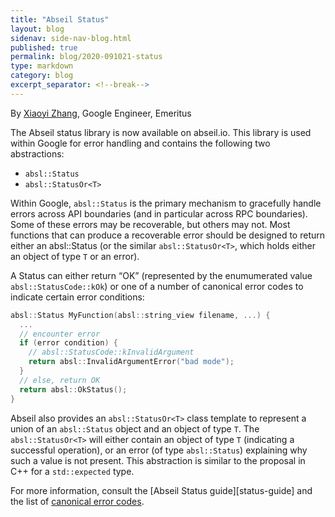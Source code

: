 ```yaml
---
title: "Abseil Status"
layout: blog
sidenav: side-nav-blog.html
published: true
permalink: blog/2020-091021-status  
type: markdown
category: blog
excerpt_separator: <!--break-->
---
```


By [Xiaoyi Zhang](mailto:zhangxy988@gmail.com), Google Engineer, Emeritus

The Abseil status library is now available on abseil.io. This library is used
within Google for error handling and contains the following two abstractions:

* `absl::Status`
* `absl::StatusOr<T>` 

Within Google, `absl::Status` is the primary mechanism to gracefully handle
errors across API boundaries (and in particular across RPC boundaries). Some of
these errors may be recoverable, but others may not. Most functions that can
produce a recoverable error should be designed to return either an
absl::Status (or the similar `absl::StatusOr<T>`, which holds either an object
of type `T` or an error).

<!--break-->

A Status can either return “OK” (represented by the enumumerated value
`absl::StatusCode::kOk`) or one of a number of canonical error codes to
indicate certain error conditions: 

```cpp
absl::Status MyFunction(absl::string_view filename, ...) {
  ...
  // encounter error
  if (error condition) {
    // absl::StatusCode::kInvalidArgument
    return absl::InvalidArgumentError("bad mode");
  }
  // else, return OK
  return absl::OkStatus();
}
```

Abseil also provides an `absl::StatusOr<T>` class template to represent a union of an
`absl::Status` object and an object of type `T`. The `absl::StatusOr<T>` will
either contain an object of type `T` (indicating a successful operation), or an
error (of type `absl::Status`) explaining why such a value is not present. This
abstraction is similar to the proposal in C++ for a `std::expected` type.

For more information, consult the [Abseil Status guide][status-guide] and the list
of [canonical error codes][error-codes].

[status]: https://abseil.io/docs/cpp/guides/status
[error-codes]: https://abseil.io/docs/cpp/guides/status-codes
